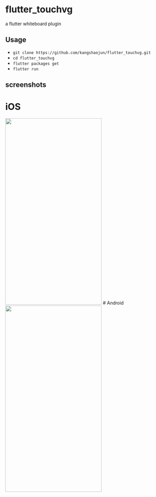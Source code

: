 # flutter_touchvg
a flutter whiteboard plugin

## Usage
- `git clone https://github.com/kangshaojun/flutter_touchvg.git`
- `cd flutter_touchvg`
- `flutter packages get`
- `flutter run`

## screenshots
# iOS
<img width="300" height="580" src="https://raw.githubusercontent.com/kangshaojun/flutter_touchvg/master/screenshots/ios.png"/>
# Android
<img width="300" height="580" src="https://raw.githubusercontent.com/kangshaojun/flutter_touchvg/master/screenshots/android.png"/>
